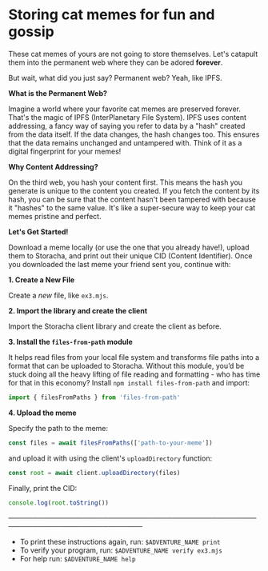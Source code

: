 # Storing cat memes for fun and gossip

These cat memes of yours are not going to store themselves. Let's catapult them into the permanent web where they can be adored **forever**.

But wait, what did you just say? Permanent web? Yeah, like IPFS.

**What is the Permanent Web?**

Imagine a world where your favorite cat memes are preserved forever. That's the magic of IPFS (InterPlanetary File System). IPFS uses content addressing, a fancy way of saying you refer to data by a "hash" created from the data itself. If the data changes, the hash changes too. This ensures that the data remains unchanged and untampered with. Think of it as a digital fingerprint for your memes!

**Why Content Addressing?**

On the third web, you hash your content first. This means the hash you generate is unique to the content you created. If you fetch the content by its hash, you can be sure that the content hasn't been tampered with because it "hashes" to the same value. It's like a super-secure way to keep your cat memes pristine and perfect.

**Let's Get Started!**

Download a meme locally (or use the one that you already have!), upload them to Storacha, and print out their unique CID (Content Identifier). Once you downloaded the last meme your friend sent you, continue with:

**1. Create a New File**

Create a _new_ file, like `ex3.mjs`.

**2. Import the library and create the client**

Import the Storacha client library and create the client as before. 

**3. Install the `files-from-path` module**

It helps read files from your local file system and transforms file paths into a format that can be uploaded to Storacha. Without this module, you’d be stuck doing all the heavy lifting of file reading and formatting - who has time for that in this economy?
Install `npm install files-from-path` and import:

```js
import { filesFromPaths } from 'files-from-path'
```
**4. Upload the meme**

Specify the path to the meme:

```js
const files = await filesFromPaths(['path-to-your-meme']) 
```

and upload it with using the client's `uploadDirectory` function:

```js
const root = await client.uploadDirectory(files)
```

Finally, print the CID:

```js
console.log(root.toString())
```

─────────────────────────────────────────────────────────────────────────────
* To print these instructions again, run: `$ADVENTURE_NAME print`
* To verify your program, run: `$ADVENTURE_NAME verify ex3.mjs`
* For help run: `$ADVENTURE_NAME help`
